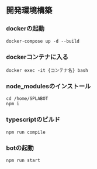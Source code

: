 ## 開発環境構築

### dockerの起動
    docker-compose up -d --build

### dockerコンテナに入る
    docker exec -it {コンテナ名} bash

### node_modulesのインストール
    cd /home/SPLABOT
    npm i

### typescriptのビルド
    npm run compile

### botの起動
    npm run start


